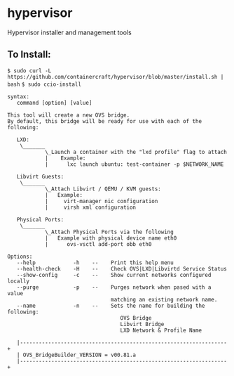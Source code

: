 # hypervisor
Hypervisor installer and management tools

## To Install:

   `$ sudo curl -L https://github.com/containercraft/hypervisor/blob/master/install.sh | bash`
   `$ sudo ccio-install`

    syntax:
       command [option] [value]

    This tool will create a new OVS bridge.
    By default, this bridge will be ready for use with each of the following:

       LXD:
        \_______       
                \_Launch a container with the "lxd profile" flag to attach
                |    Example:                                               
                |      lxc launch ubuntu: test-container -p $NETWORK_NAME 

       Libvirt Guests:
        \_______
                \_Attach Libvirt / QEMU / KVM guests:
                |   Example:
                |     virt-manager nic configuration
                |     virsh xml configuration

       Physical Ports:
        \_______
                \_Attach Physical Ports via the following
                |   Example with physical device name eth0
                |      ovs-vsctl add-port obb eth0

    Options:
       --help            -h    --    Print this help menu
       --health-check    -H    --    Check OVS|LXD|Libvirtd Service Status
       --show-config     -c    --    Show current networks configured locally
       --purge           -p    --    Purges network when pased with a value
                                     matching an existing network name.
       --name            -n    --    Sets the name for building the following: 
                                        OVS Bridge
                                        Libvirt Bridge
                                        LXD Network & Profile Name
    
       |------------------------------------------------------------------+
       | OVS_BridgeBuilder_VERSION = v00.81.a
       |------------------------------------------------------------------+
